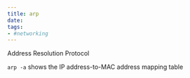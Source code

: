 ```yaml
---
title: arp
date: 
tags:
- #networking
---
```


Address Resolution Protocol

`arp -a` shows the IP address-to-MAC address mapping table
